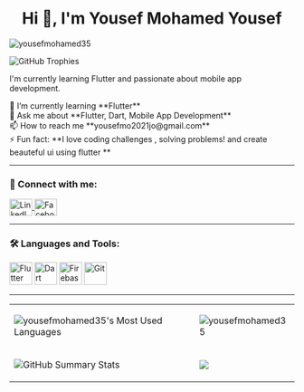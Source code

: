 <h1 align="center">Hi 👋, I'm Yousef Mohamed Yousef</h1>

<p>
  <img src="https://komarev.com/ghpvc/?username=yousefmohamed35&label=Profile%20views&color=0e75b6&style=flat" alt="yousefmohamed35" />
</p>
 <img src="https://github-profile-trophy.vercel.app/?username=your-github-username&theme=onedark&no-frame=true&column=8&row=1" alt="GitHub Trophies">

<p >
  I'm currently learning Flutter and passionate about mobile app development.
</p>

<p >
  🌱 I’m currently learning **Flutter** <br>
  💬 Ask me about **Flutter, Dart, Mobile App Development** <br>
  📫 How to reach me **yousefmo2021jo@gmail.com** <br>
  ⚡ Fun fact: **I love coding challenges , solving problems! and create beauteful ui using flutter **
</p>

---

### 🔗 Connect with me:
<p>
  <a href="https://linkedin.com/in/youssef-mohammed-378a82253" target="blank">
    <img align="center" src="https://cdn.jsdelivr.net/gh/devicons/devicon/icons/linkedin/linkedin-original.svg" alt="LinkedIn" height="30" width="40" />
  </a>
  <a href="https://www.facebook.com/profile.php?id=100050107401895&mibextid=ZbWKwL" target="blank">
    <img align="center" src="https://cdn.jsdelivr.net/gh/devicons/devicon/icons/facebook/facebook-original.svg" alt="Facebook" height="30" width="40" />
  </a>
</p>

---

### 🛠 Languages and Tools:
<p>
  <img src="https://cdn.jsdelivr.net/gh/devicons/devicon/icons/flutter/flutter-original.svg" alt="Flutter" width="40" height="40"/>
  <img src="https://cdn.jsdelivr.net/gh/devicons/devicon/icons/dart/dart-original.svg" alt="Dart" width="40" height="40"/>
  <img src="https://cdn.jsdelivr.net/gh/devicons/devicon/icons/firebase/firebase-plain.svg" alt="Firebase" width="40" height="40"/>
  <img src="https://cdn.jsdelivr.net/gh/devicons/devicon/icons/git/git-original.svg" alt="Git" width="40" height="40"/>
</p>


---
<table align="center">
  <tr>
    <td>
      <p>
  <img src="https://github-readme-stats.vercel.app/api/top-langs/?username=yousefmohamed35&layout=compact&langs_count=8&theme=light" alt="yousefmohamed35's Most Used Languages" />
</p>
    </td>
     <td>
      
<p>
  <img src="https://github-readme-stats.vercel.app/api?username=yousefmohamed35&show_icons=true&locale=en" alt="yousefmohamed35" />
</p>
    </td>
   
  </tr>
  <tr>
    <td>
      <p >
<img src="https://github-profile-summary-cards.vercel.app/api/cards/stats?username=your-github-username&theme=github_dark" alt="GitHub Summary Stats">
</p>
    </td>
    <td>
    <p>
 <a href="https://git.io/streak-stats"><img src="https://streak-stats.demolab.com?user=yousefmohamed35&theme=dark&hide_border=true"  /></a>
      </p>
    </td>

  
  </tr>
</table>







